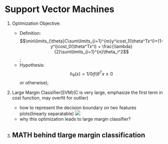 # Support Vector Machines
1. Optimization Objective:

    - Definition:
    $$\min\limits_{\theta}C\sum\limits_{i=1}^{m}y^icost_1(\theta^Tx^i)+(1-y^i)cost_0(\theta^Tx^i) + \frac{\lambda}{2}\sum\limits_{i=1}^{n}\theta_i^2$$;
    - Hypothesis: $$h_{\theta}(x) = 1/0 if(\theta^Tx\geq 0$$ or otherwise);
2. Large Margin Classifier(SVM)(C is very large, emphasize the first term in cost function, may overfit for outlier)
    - how to represent the decision boundary on two features plots(linearly separatable)
    ![](http://i.imgur.com/k172HG8.png)
    - why this optimization leads to large margin classifier?
3. MATH behind tlarge margin classification
    - 
